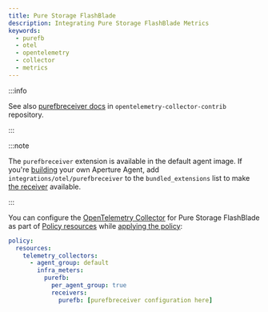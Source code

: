 ```yaml
---
title: Pure Storage FlashBlade
description: Integrating Pure Storage FlashBlade Metrics
keywords:
  - purefb
  - otel
  - opentelemetry
  - collector
  - metrics
---
```


:::info

See also [purefbreceiver docs][receiver] in `opentelemetry-collector-contrib`
repository.

:::

:::note

The `purefbreceiver` extension is available in the default agent image. If
you're [building][build] your own Aperture Agent, add
`integrations/otel/purefbreceiver` to the `bundled_extensions` list to make [the
receiver][receiver] available.

:::

You can configure the [OpenTelemetry Collector][opentelemetry-collector] for
Pure Storage FlashBlade as part of [Policy resources][policy-resources] while
[applying the policy][applying-policy]:

```yaml
policy:
  resources:
    telemetry_collectors:
      - agent_group: default
        infra_meters:
          purefb:
            per_agent_group: true
            receivers:
              purefb: [purefbreceiver configuration here]
```

[build]: /reference/aperturectl/build/agent/agent.md
[receiver]:
  https://github.com/open-telemetry/opentelemetry-collector-contrib/tree/main/receiver/purefbreceiver
[opentelemetry-collector]: /reference/configuration/spec.md#telemetry-collector
[applying-policy]: /use-cases/use-cases.md
[policy-resources]: /reference/configuration/spec.md#resources

